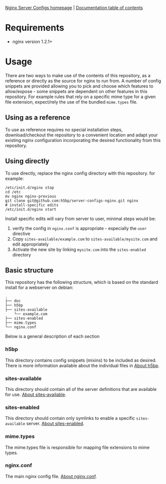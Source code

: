 [Nginx Server Configs homepage](https://github.com/h5bp/server-configs-nginx)
 | [Documentation table of contents](TOC.md)

# Requirements

 * nginx version 1.2.1+

# Usage

There are two ways to make use of the contents of this repository, as a reference
or directly as the source for nginx to run from. A number of config snippets are
provided allowing you to pick and choose which features to allow/expose - some
snippets are dependent on other features in this repository. For example rules that
rely on a specific mime type for a given file extension, expect/rely the use of the
bundled `mime.types` file.

## Using as a reference

To use as reference requires no special installation steps, download/checkout the
repository to a convenient location and adapt your existing nginx configuration
incorporating the desired functionality from this repository.

## Using directly

To use directly, replace the nginx config directory with this repository. for example:

    /etc/init.d/nginx stop
    cd /etc
    mv nginx nginx-previous
    git clone git@github.com:h5bp/server-configs-nginx.git nginx
    # install-specific edits
    /etc/init.d/nginx start

Install specific edits will vary from server to user, minimal steps would be:

 1. verify the config in `nginx.conf` is appropriate - especially the `user` directive
 2. Copy `sites-available/example.com` to `sites-available/mysite.com` and edit appropriately
 3. Activate the new site by linking `mysite.com` into the `sites-enabled` directory

## Basic structure

This repository has the following structure, which is based on the standard install for a
webserver on debian:

```
.
├── doc
├── h5bp
├── sites-available
	└── example.com
├── sites-enabled
├── mime.types
└── nginx.conf
```

Below is a general description of each section

### h5bp

This directory contains config snippets (mixins) to be included as desired.
There is more information available about the individual files in
[About h5bp](h5bp.md).

### sites-available

This directory should contain all of the server definitions that are available
for use. [About sites-available](sites-available.md).

### sites-enabled

This directory should contain only symlinks to enable a specific `sites-available`
server. [About sites-enabled](sites-enabled.md).

### mime.types

The mime.types file is responsible for mapping file extensions to mime types.

### nginx.conf

The main nginx config file. [About nginx.conf](nginx-conf.md).
